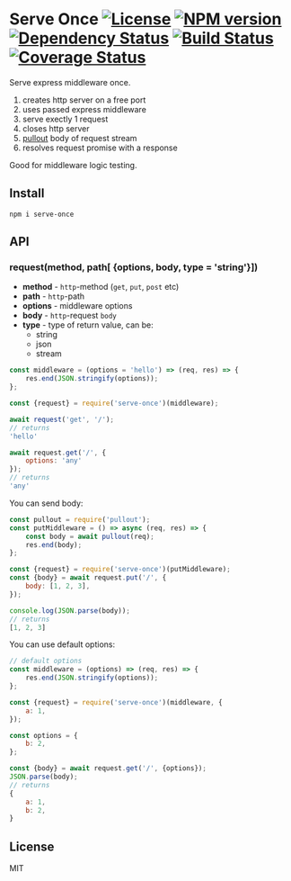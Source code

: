 Serve Once [![License][LicenseIMGURL]][LicenseURL] [![NPM version][NPMIMGURL]][NPMURL] [![Dependency Status][DependencyStatusIMGURL]][DependencyStatusURL] [![Build Status][BuildStatusIMGURL]][BuildStatusURL] [![Coverage Status][CoverageIMGURL]][CoverageURL]
=========

Serve express middleware once.

1. creates http server on a free port
2. uses passed express middleware
3. serve exectly 1 request
4. closes http server
5. [pullout](https://github.com/coderaiser/pullout) body of request stream
6. resolves request promise with a response

Good for middleware logic testing.

## Install

```
npm i serve-once
```

## API

### request(method, path[ {options, body, type = 'string'}])

- **method** - `http`-method (`get`, `put`, `post` etc)
- **path** - `http`-path
- **options** - middleware options
- **body** - `http`-request `body`
- **type** - type of return value, can be:
  - string
  - json
  - stream

```js
const middleware = (options = 'hello') => (req, res) => {
    res.end(JSON.stringify(options));
};

const {request} = require('serve-once')(middleware);

await request('get', '/');
// returns
'hello'

await request.get('/', {
    options: 'any'
});
// returns
'any'
```

You can send body:

```js
const pullout = require('pullout');
const putMiddleware = () => async (req, res) => {
    const body = await pullout(req);
    res.end(body);
};

const {request} = require('serve-once')(putMiddleware);
const {body} = await request.put('/', {
    body: [1, 2, 3],
});

console.log(JSON.parse(body));
// returns
[1, 2, 3]
```

You can use default options:

```js
// default options
const middleware = (options) => (req, res) => {
    res.end(JSON.stringify(options));
};

const {request} = require('serve-once')(middleware, {
    a: 1,
});

const options = {
    b: 2,
};

const {body} = await request.get('/', {options});
JSON.parse(body);
// returns
{
    a: 1,
    b: 2,
}
```

## License
MIT

[NPMIMGURL]:                https://img.shields.io/npm/v/serve-once.svg?style=flat
[BuildStatusIMGURL]:        https://img.shields.io/travis/coderaiser/node-serve-once/master.svg?style=flat
[DependencyStatusIMGURL]:   https://img.shields.io/david/coderaiser/node-serve-once.svg?style=flat
[LicenseIMGURL]:            https://img.shields.io/badge/license-MIT-317BF9.svg?style=flat
[CoverageIMGURL]:           https://coveralls.io/repos/coderaiser/node-serve-once/badge.svg?branch=master&service=github
[NPMURL]:                   https://npmjs.org/package/serve-once "npm"
[BuildStatusURL]:           https://travis-ci.org/coderaiser/node-serve-once  "Build Status"
[DependencyStatusURL]:      https://david-dm.org/coderaiser/node-serve-once "Dependency Status"
[LicenseURL]:               https://tldrlegal.com/license/mit-license "MIT License"
[CoverageURL]:              https://coveralls.io/github/coderaiser/node-serve-once?branch=master

